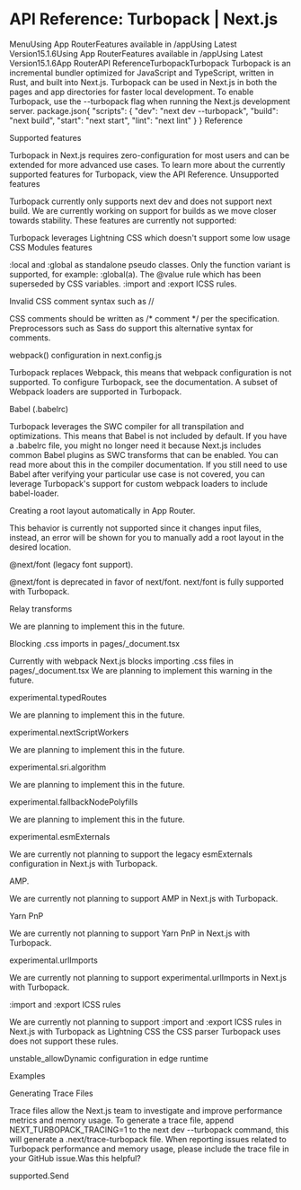 # API Reference: Turbopack | Next.js

<p>MenuUsing App RouterFeatures available in /appUsing Latest Version15.1.6Using App RouterFeatures available in /appUsing Latest Version15.1.6App RouterAPI ReferenceTurbopackTurbopack
Turbopack is an incremental bundler optimized for JavaScript and TypeScript, written in Rust, and built into Next.js. Turbopack can be used in Next.js in both the pages and app directories for faster local development.
To enable Turbopack, use the --turbopack flag when running the Next.js development server.
package.json{
&quot;scripts&quot;: {
&quot;dev&quot;: &quot;next dev --turbopack&quot;,
&quot;build&quot;: &quot;next build&quot;,
&quot;start&quot;: &quot;next start&quot;,
&quot;lint&quot;: &quot;next lint&quot;
}
}
Reference</p>
<p>Supported features</p>
<p>Turbopack in Next.js requires zero-configuration for most users and can be extended for more advanced use cases. To learn more about the currently supported features for Turbopack, view the API Reference.
Unsupported features</p>
<p>Turbopack currently only supports next dev and does not support next build. We are currently working on support for builds as we move closer towards stability.
These features are currently not supported:</p>
<p>Turbopack leverages Lightning CSS which doesn't support some low usage CSS Modules features</p>
<p>:local and :global as standalone pseudo classes. Only the function variant is supported, for example: :global(a).
The @value rule which has been superseded by CSS variables.
:import and :export ICSS rules.</p>
<p>Invalid CSS comment syntax such as //</p>
<p>CSS comments should be written as /* comment */ per the specification.
Preprocessors such as Sass do support this alternative syntax for comments.</p>
<p>webpack() configuration in next.config.js</p>
<p>Turbopack replaces Webpack, this means that webpack configuration is not supported.
To configure Turbopack, see the documentation.
A subset of Webpack loaders are supported in Turbopack.</p>
<p>Babel (.babelrc)</p>
<p>Turbopack leverages the SWC compiler for all transpilation and optimizations. This means that Babel is not included by default.
If you have a .babelrc file, you might no longer need it because Next.js includes common Babel plugins as SWC transforms that can be enabled. You can read more about this in the compiler documentation.
If you still need to use Babel after verifying your particular use case is not covered, you can leverage Turbopack's support for custom webpack loaders to include babel-loader.</p>
<p>Creating a root layout automatically in App Router.</p>
<p>This behavior is currently not supported since it changes input files, instead, an error will be shown for you to manually add a root layout in the desired location.</p>
<p>@next/font (legacy font support).</p>
<p>@next/font is deprecated in favor of next/font. next/font is fully supported with Turbopack.</p>
<p>Relay transforms</p>
<p>We are planning to implement this in the future.</p>
<p>Blocking .css imports in pages/_document.tsx</p>
<p>Currently with webpack Next.js blocks importing .css files in pages/_document.tsx
We are planning to implement this warning in the future.</p>
<p>experimental.typedRoutes</p>
<p>We are planning to implement this in the future.</p>
<p>experimental.nextScriptWorkers</p>
<p>We are planning to implement this in the future.</p>
<p>experimental.sri.algorithm</p>
<p>We are planning to implement this in the future.</p>
<p>experimental.fallbackNodePolyfills</p>
<p>We are planning to implement this in the future.</p>
<p>experimental.esmExternals</p>
<p>We are currently not planning to support the legacy esmExternals configuration in Next.js with Turbopack.</p>
<p>AMP.</p>
<p>We are currently not planning to support AMP in Next.js with Turbopack.</p>
<p>Yarn PnP</p>
<p>We are currently not planning to support Yarn PnP in Next.js with Turbopack.</p>
<p>experimental.urlImports</p>
<p>We are currently not planning to support experimental.urlImports in Next.js with Turbopack.</p>
<p>:import and :export ICSS rules</p>
<p>We are currently not planning to support :import and :export ICSS rules in Next.js with Turbopack as Lightning CSS the CSS parser Turbopack uses does not support these rules.</p>
<p>unstable_allowDynamic configuration in edge runtime</p>
<p>Examples</p>
<p>Generating Trace Files</p>
<p>Trace files allow the Next.js team to investigate and improve performance metrics and memory usage. To generate a trace file, append NEXT_TURBOPACK_TRACING=1 to the next dev --turbopack command, this will generate a .next/trace-turbopack file.
When reporting issues related to Turbopack performance and memory usage, please include the trace file in your GitHub issue.Was this helpful?</p>
<p>supported.Send</p>
